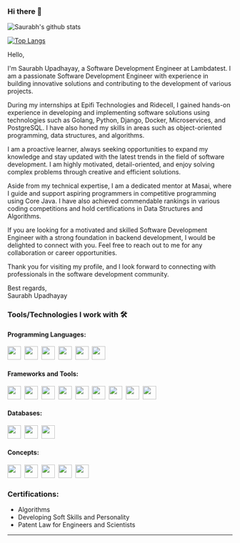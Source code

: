 ### Hi there 👋 

![Saurabh's github stats](https://github-readme-stats.vercel.app/api?username=Saurabh-Upadhayay&show_icons=true&theme=merko)

[![Top Langs](https://github-readme-stats.vercel.app/api/top-langs/?username=Saurabh-Upadhayay&layout=compact)](https://github.com/anuraghazra/github-readme-stats)

Hello, 

I'm Saurabh Upadhayay, a Software Development Engineer at Lambdatest. I am a passionate Software Development Engineer with experience in building innovative solutions and contributing to the development of various projects.

During my internships at Epifi Technologies and Ridecell, I gained hands-on experience in developing and implementing software solutions using technologies such as Golang, Python, Django, Docker, Microservices, and PostgreSQL. I have also honed my skills in areas such as object-oriented programming, data structures, and algorithms.

I am a proactive learner, always seeking opportunities to expand my knowledge and stay updated with the latest trends in the field of software development. I am highly motivated, detail-oriented, and enjoy solving complex problems through creative and efficient solutions.

Aside from my technical expertise, I am a dedicated mentor at Masai, where I guide and support aspiring programmers in competitive programming using Core Java. I have also achieved commendable rankings in various coding competitions and hold certifications in Data Structures and Algorithms.

If you are looking for a motivated and skilled Software Development Engineer with a strong foundation in backend development, I would be delighted to connect with you. Feel free to reach out to me for any collaboration or career opportunities.

Thank you for visiting my profile, and I look forward to connecting with professionals in the software development community.

Best regards,  
Saurabh Upadhayay

<!--
- 🤔 I’m looking for help with ...
- 💬 Ask me about ...
- 📫 How to reach me: ...
- 😄 Pronouns: ...
- ⚡ Fun fact: ...
 -->
 
### Tools/Technologies I work with 🛠️

#### Programming Languages:
<span><img src="https://cdn.jsdelivr.net/gh/devicons/devicon/icons/go/go-original.svg" width="30px"></span>&nbsp;
<span><img src="https://cdn.jsdelivr.net/gh/devicons/devicon/icons/cplusplus/cplusplus-original.svg" width="30px"></span>&nbsp;
<span><img src="https://cdn.jsdelivr.net/gh/devicons/devicon/icons/python/python-original.svg" width="30px"></span>&nbsp;
<span><img src="https://cdn.jsdelivr.net/gh/devicons/devicon/icons/java/java-original.svg" width="30px"></span>&nbsp;
<span><img src="https://cdn.jsdelivr.net/gh/devicons/devicon/icons/javascript/javascript-original.svg" width="30px"></span>&nbsp;
<span><img src="https://cdn.jsdelivr.net/gh/devicons/devicon/icons/mysql/mysql-original.svg" width="30px"></span>&nbsp;

#### Frameworks and Tools:
<span><img src="https://cdn.jsdelivr.net/gh/devicons/devicon/icons/protobuf/protobuf-original.svg" width="30px"></span>&nbsp;
<span><img src="https://cdn.jsdelivr.net/gh/devicons/devicon/icons/grpc/grpc-original.svg" width="30px"></span>&nbsp;
<span><img src="https://cdn.jsdelivr.net/gh/devicons/devicon/icons/microservices/microservices-original.svg" width="30px"></span>&nbsp;
<span><img src="https://cdn.jsdelivr.net/gh/devicons/devicon/icons/redis/redis-original.svg" width="30px"></span>&nbsp;
<span><img src="https://cdn.jsdelivr.net/gh/devicons/devicon/icons/amazonwebservices/amazonwebservices-original.svg" width="30px"></span>&nbsp;
<span><img src="https://cdn.jsdelivr.net/gh/devicons/devicon/icons/docker/docker-original.svg" width="30px"></span>&nbsp;
<span><img src="https://cdn.jsdelivr.net/gh/devicons/devicon/icons/jenkins/jenkins-original.svg" width="30px"></span>&nbsp;
<span><img src="https://cdn.jsdelivr.net/gh/devicons/devicon/icons/django/django-original.svg" width="30px"></span>&nbsp;
<span><img src="https://cdn.jsdelivr.net/gh/devicons/devicon/icons/swing/swing-original.svg" width="30px"></span>&nbsp;

#### Databases:
<span><img src="https://cdn.jsdelivr.net/gh/devicons/devicon/icons/mysql/mysql-original.svg" width="30px"></span>&nbsp;
<span><img src="https://cdn.jsdelivr.net/gh/devicons/devicon/icons/postgresql/postgresql-original.svg" width="30px"></span>&nbsp;
<span><img src="https://cdn.jsdelivr.net/gh/devicons/devicon/icons/cockroachdb/cockroachdb-original.svg" width="30px"></span>&nbsp;

#### Concepts:
<span><img src="https://cdn.jsdelivr.net/gh/devicons/devicon/icons/oop/oop-original.svg" width="30px"></span>&nbsp;
<span><img src="https://cdn.jsdelivr.net/gh/devicons/devicon/icons/data-structures/data-structures-original.svg" width="30px"></span>&nbsp;
<span><img src="https://cdn.jsdelivr.net/gh/devicons/devicon/icons/system-design/system-design-original.svg" width="30px"></span>&nbsp;
<span><img src="https://cdn.jsdelivr.net/gh/devicons/devicon/icons/distributed-systems/distributed-systems-original.svg" width="30px"></span>&nbsp;
<span><img src="https://cdn.jsdelivr.net/gh/devicons/devicon/icons/microservices/microservices-original.svg" width="30px"></span>&nbsp;

### Certifications:
- Algorithms
- Developing Soft Skills and Personality
- Patent Law for Engineers and Scientists

<hr>
